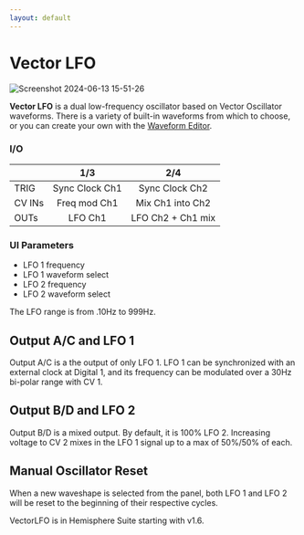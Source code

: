 ```yaml
---
layout: default
---
```

# Vector LFO

![Screenshot 2024-06-13 15-51-26](https://github.com/djphazer/O_C-Phazerville/assets/109086194/8def472b-f8ad-49aa-8f8b-0ffb61a42096)

**Vector LFO** is a dual low-frequency oscillator based on Vector Oscillator waveforms. There is a variety of built-in waveforms from which to choose, or you can create your own with the [Waveform Editor](Waveform-Editor).

### I/O

|        | 1/3 | 2/4 |
| ------ | :-: | :-: |
| TRIG   | Sync Clock Ch1    | Sync Clock Ch2    |
| CV INs | Freq mod Ch1    | Mix Ch1 into Ch2    |
| OUTs   | LFO Ch1    | LFO Ch2 + Ch1 mix    |


### UI Parameters
* LFO 1 frequency
* LFO 1 waveform select
* LFO 2 frequency
* LFO 2 waveform select

The LFO range is from .10Hz to 999Hz.

## Output A/C and LFO 1

Output A/C is a the output of only LFO 1. LFO 1 can be synchronized with an external clock at Digital 1, and its frequency can be modulated over a 30Hz bi-polar range with CV 1.

## Output B/D and LFO 2

Output B/D is a mixed output. By default, it is 100% LFO 2. Increasing voltage to CV 2 mixes in the LFO 1 signal up to a max of 50%/50% of each.

## Manual Oscillator Reset

When a new waveshape is selected from the panel, both LFO 1 and LFO 2 will be reset to the beginning of their respective cycles.

VectorLFO is in Hemisphere Suite starting with v1.6.
